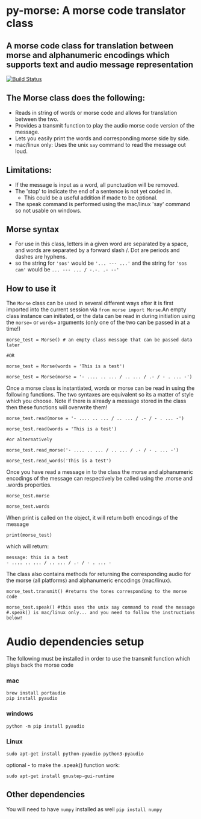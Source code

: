 # py-morse: A morse code translator class
## A morse code class for translation between morse and alphanumeric encodings which supports text and audio message representation
[![Build Status](https://travis-ci.org/CNuge/py-morse-code.svg?branch=master)](https://travis-ci.org/CNuge/py-morse-code)

## The Morse class does the following:
- Reads in string of words or morse code and allows for translation between the two.
- Provides a transmit function to play the audio morse code version of the message.
- Lets you easily print the words and corresponding morse side by side.
- mac/linux only: Uses the unix `say` command to read the message out loud.

## Limitations:
- If the message is input as a word, all punctuation will be removed.
- The 'stop' to indicate the end of a sentence is not yet coded in.
	- This could be a useful addition if made to be optional.
- The speak command is performed using the mac/linux 'say' command so not usable on windows.

## Morse syntax
- For use in this class, letters in a given word are separated by a space, and words are separated by a forward slash /. Dot are periods and dashes are hyphens.
- so the string for `'sos'` would be `'... --- ...'` and the string for `'sos cam'` would be `... --- ... / -.-. .- --'`

## How to use it
The `Morse` class can be used in several different ways after it is first imported into the current session via
`from morse import Morse`.An empty class instance can initiated, or the data can be read in during initiation using the `morse=` or `words=` arguments (only one of the two can be passed in at a time!)

```
morse_test = Morse() # an empty class message that can be passed data later

#OR

morse_test = Morse(words = 'This is a test')

morse_test = Morse(morse = '- .... .. ... / .. ... / .- / - . ... -')

```

Once a morse class is instantiated, words or morse can be read in using the following functions. The two syntaxes are equivalent so its a matter of style which you choose. Note if there is already a message stored in the class then these functions will overwrite them!
```
morse_test.read(morse = '- .... .. ... / .. ... / .- / - . ... -')

morse_test.read(words = 'This is a test')

#or alternatively

morse_test.read_morse('- .... .. ... / .. ... / .- / - . ... -')

morse_test.read_words('This is a test')

```

Once you have read a message in to the class the morse and alphanumeric encodings of the message can respectively be called using the .morse and .words properties.
```
morse_test.morse

morse_test.words
```

When print is called on the object, it will return both encodings of the message
```
print(morse_test)
```
which will return:
```
message: this is a test
- .... .. ... / .. ... / .- / - . ... -
```
The class also contains methods for returning the corresponding audio for the morse (all platforms) and alphanumeric encodings (mac/linux).
```
morse_test.transmit() #returns the tones corresponding to the morse code

morse_test.speak() #this uses the unix say command to read the message 
#.speak() is mac/linux only... and you need to follow the instructions below!
```


# Audio dependencies setup
The following must be installed in order to use the transmit function which plays back the morse code
### mac 
```
brew install portaudio 
pip install pyaudio
```
### windows 
```
python -m pip install pyaudio
```

### Linux
```
sudo apt-get install python-pyaudio python3-pyaudio
```
optional - to make the .speak() function work:
```
sudo apt-get install gnustep-gui-runtime
```
## Other dependencies
You will need to have `numpy` installed as well
`pip install numpy`
